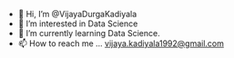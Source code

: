 - 👋 Hi, I’m @VijayaDurgaKadiyala
- 👀 I’m interested in Data Science
- 🌱 I’m currently learning Data Science.
- 📫 How to reach me ... vijaya.kadiyala1992@gmail.com

<!---
VijayaDurgaKadiyala/VijayaDurgaKadiyala is a ✨ special ✨ repository because its `README.md` (this file) appears on your GitHub profile.
You can click the Preview link to take a look at your changes.
--->
